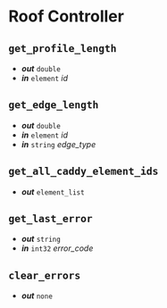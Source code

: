 # Roof Controller

## `get_profile_length`
- **_out_** `double`
- **_in_** `element` _id_

## `get_edge_length`
- **_out_** `double`
- **_in_** `element` _id_
- **_in_** `string` _edge_type_

## `get_all_caddy_element_ids`
- **_out_** `element_list`

## `get_last_error`
- **_out_** `string`
- **_in_** `int32` _error_code_

## `clear_errors`
- **_out_** `none`
